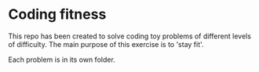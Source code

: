 Coding fitness
==============

This repo has been created to solve coding toy problems of different levels of difficulty. The main purpose of this exercise is to 'stay fit'.

Each problem is in its own folder.